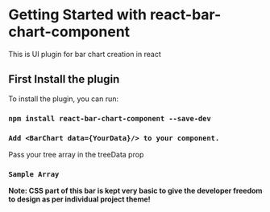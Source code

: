 # Getting Started with react-bar-chart-component

This is UI plugin for bar chart creation in react

## First Install the plugin

To install the plugin, you can run:

### `npm install react-bar-chart-component --save-dev`


### `Add <BarChart data={YourData}/> to your component.`

Pass your tree array in the treeData prop

### `Sample Array`



**Note: CSS part of this bar is kept very basic to give the developer freedom to design as per individual project theme!**
